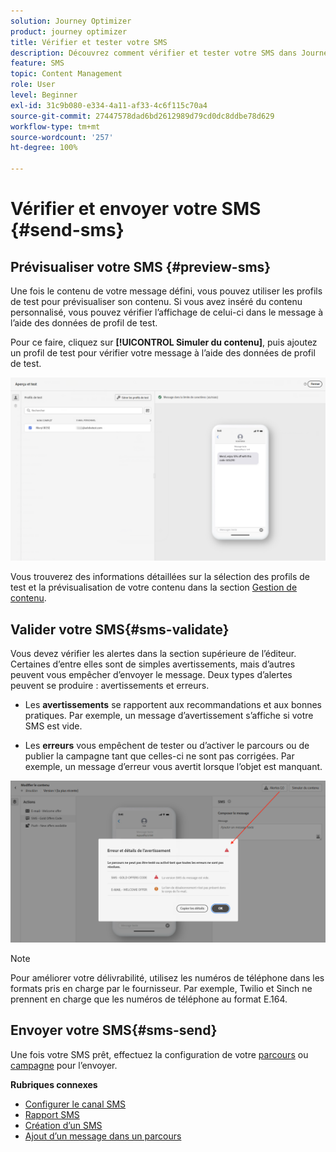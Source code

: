```yaml
---
solution: Journey Optimizer
product: journey optimizer
title: Vérifier et tester votre SMS
description: Découvrez comment vérifier et tester votre SMS dans Journey Optimizer.
feature: SMS
topic: Content Management
role: User
level: Beginner
exl-id: 31c9b080-e334-4a11-af33-4c6f115c70a4
source-git-commit: 27447578dad6bd2612989d79cd0dc8ddbe78d629
workflow-type: tm+mt
source-wordcount: '257'
ht-degree: 100%

---
```


# Vérifier et envoyer votre SMS {#send-sms}

## Prévisualiser votre SMS {#preview-sms}

Une fois le contenu de votre message défini, vous pouvez utiliser les profils de test pour prévisualiser son contenu. Si vous avez inséré du contenu personnalisé, vous pouvez vérifier l’affichage de celui-ci dans le message à l’aide des données de profil de test.

Pour ce faire, cliquez sur **[!UICONTROL Simuler du contenu]**, puis ajoutez un profil de test pour vérifier votre message à l’aide des données de profil de test.

![](assets/sms_preview_2.png)

Vous trouverez des informations détaillées sur la sélection des profils de test et la prévisualisation de votre contenu dans la section [Gestion de contenu](../content-management/preview-test.md).

## Valider votre SMS{#sms-validate}

Vous devez vérifier les alertes dans la section supérieure de l’éditeur. Certaines d’entre elles sont de simples avertissements, mais d’autres peuvent vous empêcher d’envoyer le message. Deux types d’alertes peuvent se produire : avertissements et erreurs.

* Les **avertissements** se rapportent aux recommandations et aux bonnes pratiques. Par exemple, un message d’avertissement s’affiche si votre SMS est vide.

* Les **erreurs** vous empêchent de tester ou d’activer le parcours ou de publier la campagne tant que celles-ci ne sont pas corrigées. Par exemple, un message d’erreur vous avertit lorsque l’objet est manquant.

![](assets/sms-alert-button.png)

>[!NOTE]
>
> Pour améliorer votre délivrabilité, utilisez les numéros de téléphone dans les formats pris en charge par le fournisseur. Par exemple, Twilio et Sinch ne prennent en charge que les numéros de téléphone au format E.164.

## Envoyer votre SMS{#sms-send}

Une fois votre SMS prêt, effectuez la configuration de votre [parcours](../building-journeys/journey-gs.md) ou [campagne](../campaigns/create-campaign.md) pour l’envoyer.

**Rubriques connexes**

* [Configurer le canal SMS](sms-configuration.md)
* [Rapport SMS](../reports/journey-global-report.md#sms-global)
* [Création d’un SMS](create-sms.md)
* [Ajout dʼun message dans un parcours](../building-journeys/journeys-message.md)
